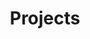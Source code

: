 ---
layout: gallery
title: Projects
permalink: /projects/
redirect_from: /portfolio/
projects:
    - image_path: https://github.com/samclane/LIFX-Control-Panel/raw/master/res/screenshot.png
      title: LIFX-Control-Panel
      link: https://github.com/samclane/LIFX-Control-Panel
    - image_path: https://github.com/samclane/Discordia/raw/master/screenshots/screen1.png
      title: Discordia
      link: https://github.com/samclane/Discordia
    - image_path: https://github.com/samclane/Perlin_Noise/raw/master/animation.gif?raw=true
      title: Perlin Noise
      link: https://github.com/samclane/Perlin_Noise
    - image_path: /images/mycroft-ai/mycroft_logo.png
      title: LIFX-Mycroft
      link: https://github.com/samclane/lifx-mycroft
    - image_path: https://github.com/samclane/daylio-analysis/raw/master/res/bokeh_screenshot.png
      title: Daylio Data Analysis
      link: https://github.com/samclane/daylio-analysis
    - image_path: https://camo.githubusercontent.com/e873a644c0ff11d111161a0f044e834841576580/68747470733a2f2f692e696d6775722e636f6d2f4e455346324b4d2e676966
      title: DesktopBuddy
      link: https://github.com/samclane/DesktopBuddy
    - image_path: /images/social-graph/graph.png
      title: Discord Social Graph
      link: https://github.com/samclane/SocialGraphWebapp
    - image_path: https://github.com/samclane/DiscordMud/raw/master/screenshots/4.png
      title: Discord MUD
      link: https://github.com/samclane/DiscordMud
    - image_path: https://github.com/samclane/gTTS-Demo/raw/master/hello/static/screenshot.png
      title: gTTS Demo
      link: https://stormy-earth-56044.herokuapp.com/
    - image_path: https://camo.githubusercontent.com/12adf4288357d03a1a0379e343dbbf0d842c71ef/68747470733a2f2f696d6775722e636f6d2f705931575546582e706e67
      title: Snake-Cogs
      link: https://github.com/samclane/Snake-Cogs
    - image_path: https://camo.githubusercontent.com/3abf96f19f64139cff2c1feee8f954e8d26abcf9/68747470733a2f2f696d672e796f75747562652e636f6d2f76692f585039792d6f4c732d39492f302e6a7067
      title: SoundDisplay
      link: https://github.com/samclane/SoundDisplay
    - image_path: /images/mycroft-ai/mycroft_logo.png
      title: HomeSeer-MyCroft
      link: https://github.com/samclane/homeseer-mycroft
---